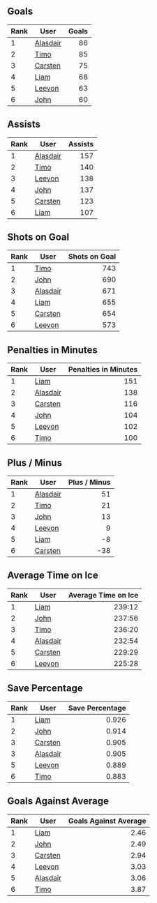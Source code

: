 ## Goals
| Rank | User | Goals |
| :--- | ---- | ---------: |
| 1 | [Alasdair](https://github.com/llevasseur/fantasy-hockey-league/blob/main/ROSTERS.md#Alasdair) |  86 |
| 2 | [Timo](https://github.com/llevasseur/fantasy-hockey-league/blob/main/ROSTERS.md#Timo) |  85 |
| 3 | [Carsten](https://github.com/llevasseur/fantasy-hockey-league/blob/main/ROSTERS.md#Carsten) |  75 |
| 4 | [Liam](https://github.com/llevasseur/fantasy-hockey-league/blob/main/ROSTERS.md#Liam) |  68 |
| 5 | [Leevon](https://github.com/llevasseur/fantasy-hockey-league/blob/main/ROSTERS.md#Leevon) |  63 |
| 6 | [John](https://github.com/llevasseur/fantasy-hockey-league/blob/main/ROSTERS.md#John) |  60 |
## Assists
| Rank | User | Assists |
| :--- | ---- | ---------: |
| 1 | [Alasdair](https://github.com/llevasseur/fantasy-hockey-league/blob/main/ROSTERS.md#Alasdair) |  157 |
| 2 | [Timo](https://github.com/llevasseur/fantasy-hockey-league/blob/main/ROSTERS.md#Timo) |  140 |
| 3 | [Leevon](https://github.com/llevasseur/fantasy-hockey-league/blob/main/ROSTERS.md#Leevon) |  138 |
| 4 | [John](https://github.com/llevasseur/fantasy-hockey-league/blob/main/ROSTERS.md#John) |  137 |
| 5 | [Carsten](https://github.com/llevasseur/fantasy-hockey-league/blob/main/ROSTERS.md#Carsten) |  123 |
| 6 | [Liam](https://github.com/llevasseur/fantasy-hockey-league/blob/main/ROSTERS.md#Liam) |  107 |
## Shots on Goal
| Rank | User | Shots on Goal |
| :--- | ---- | ---------: |
| 1 | [Timo](https://github.com/llevasseur/fantasy-hockey-league/blob/main/ROSTERS.md#Timo) |  743 |
| 2 | [John](https://github.com/llevasseur/fantasy-hockey-league/blob/main/ROSTERS.md#John) |  690 |
| 3 | [Alasdair](https://github.com/llevasseur/fantasy-hockey-league/blob/main/ROSTERS.md#Alasdair) |  671 |
| 4 | [Liam](https://github.com/llevasseur/fantasy-hockey-league/blob/main/ROSTERS.md#Liam) |  655 |
| 5 | [Carsten](https://github.com/llevasseur/fantasy-hockey-league/blob/main/ROSTERS.md#Carsten) |  654 |
| 6 | [Leevon](https://github.com/llevasseur/fantasy-hockey-league/blob/main/ROSTERS.md#Leevon) |  573 |
## Penalties in Minutes
| Rank | User | Penalties in Minutes |
| :--- | ---- | ---------: |
| 1 | [Liam](https://github.com/llevasseur/fantasy-hockey-league/blob/main/ROSTERS.md#Liam) |  151 |
| 2 | [Alasdair](https://github.com/llevasseur/fantasy-hockey-league/blob/main/ROSTERS.md#Alasdair) |  138 |
| 3 | [Carsten](https://github.com/llevasseur/fantasy-hockey-league/blob/main/ROSTERS.md#Carsten) |  116 |
| 4 | [John](https://github.com/llevasseur/fantasy-hockey-league/blob/main/ROSTERS.md#John) |  104 |
| 5 | [Leevon](https://github.com/llevasseur/fantasy-hockey-league/blob/main/ROSTERS.md#Leevon) |  102 |
| 6 | [Timo](https://github.com/llevasseur/fantasy-hockey-league/blob/main/ROSTERS.md#Timo) |  100 |
## Plus / Minus
| Rank | User | Plus / Minus |
| :--- | ---- | ---------: |
| 1 | [Alasdair](https://github.com/llevasseur/fantasy-hockey-league/blob/main/ROSTERS.md#Alasdair) |  51 |
| 2 | [Timo](https://github.com/llevasseur/fantasy-hockey-league/blob/main/ROSTERS.md#Timo) |  21 |
| 3 | [John](https://github.com/llevasseur/fantasy-hockey-league/blob/main/ROSTERS.md#John) |  13 |
| 4 | [Leevon](https://github.com/llevasseur/fantasy-hockey-league/blob/main/ROSTERS.md#Leevon) |  9 |
| 5 | [Liam](https://github.com/llevasseur/fantasy-hockey-league/blob/main/ROSTERS.md#Liam) |  -8 |
| 6 | [Carsten](https://github.com/llevasseur/fantasy-hockey-league/blob/main/ROSTERS.md#Carsten) |  -38 |
## Average Time on Ice
| Rank | User | Average Time on Ice |
| :--- | ---- | ---------: |
| 1 | [Liam](https://github.com/llevasseur/fantasy-hockey-league/blob/main/ROSTERS.md#Liam) |  239:12 |
| 2 | [John](https://github.com/llevasseur/fantasy-hockey-league/blob/main/ROSTERS.md#John) |  237:56 |
| 3 | [Timo](https://github.com/llevasseur/fantasy-hockey-league/blob/main/ROSTERS.md#Timo) |  236:20 |
| 4 | [Alasdair](https://github.com/llevasseur/fantasy-hockey-league/blob/main/ROSTERS.md#Alasdair) |  232:54 |
| 5 | [Carsten](https://github.com/llevasseur/fantasy-hockey-league/blob/main/ROSTERS.md#Carsten) |  229:29 |
| 6 | [Leevon](https://github.com/llevasseur/fantasy-hockey-league/blob/main/ROSTERS.md#Leevon) |  225:28 |
## Save Percentage
| Rank | User | Save Percentage |
| :--- | ---- | ---------: |
| 1 | [Liam](https://github.com/llevasseur/fantasy-hockey-league/blob/main/ROSTERS.md#Liam) |  0.926 |
| 2 | [John](https://github.com/llevasseur/fantasy-hockey-league/blob/main/ROSTERS.md#John) |  0.914 |
| 3 | [Carsten](https://github.com/llevasseur/fantasy-hockey-league/blob/main/ROSTERS.md#Carsten) |  0.905 |
| 3 | [Alasdair](https://github.com/llevasseur/fantasy-hockey-league/blob/main/ROSTERS.md#Alasdair) |  0.905 |
| 5 | [Leevon](https://github.com/llevasseur/fantasy-hockey-league/blob/main/ROSTERS.md#Leevon) |  0.889 |
| 6 | [Timo](https://github.com/llevasseur/fantasy-hockey-league/blob/main/ROSTERS.md#Timo) |  0.883 |
## Goals Against Average
| Rank | User | Goals Against Average |
| :--- | ---- | ---------: |
| 1 | [Liam](https://github.com/llevasseur/fantasy-hockey-league/blob/main/ROSTERS.md#Liam) |  2.46 |
| 2 | [John](https://github.com/llevasseur/fantasy-hockey-league/blob/main/ROSTERS.md#John) |  2.49 |
| 3 | [Carsten](https://github.com/llevasseur/fantasy-hockey-league/blob/main/ROSTERS.md#Carsten) |  2.94 |
| 4 | [Leevon](https://github.com/llevasseur/fantasy-hockey-league/blob/main/ROSTERS.md#Leevon) |  3.03 |
| 5 | [Alasdair](https://github.com/llevasseur/fantasy-hockey-league/blob/main/ROSTERS.md#Alasdair) |  3.06 |
| 6 | [Timo](https://github.com/llevasseur/fantasy-hockey-league/blob/main/ROSTERS.md#Timo) |  3.87 |
